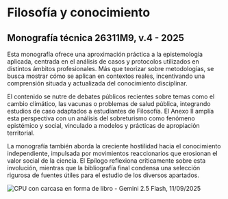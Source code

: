 # Filosofía y conocimiento
## Monografía técnica 26311M9, v.4 - 2025

Esta monografía ofrece una aproximación práctica a la epistemología aplicada, centrada en el análisis de casos y protocolos utilizados en distintos ámbitos profesionales. Más que teorizar sobre metodologías, se busca mostrar cómo se aplican en contextos reales, incentivando una comprensión situada y actualizada del conocimiento disciplinar.

El contenido se nutre de debates públicos recientes sobre temas como el cambio climático, las vacunas o problemas de salud pública, integrando estudios de caso adaptados a estudiantes de Filosofía. El Anexo II amplía esta perspectiva con un análisis del sobreturismo como fenómeno epistémico y social, vinculado a modelos y prácticas de apropiación territorial.

La monografía también aborda la creciente hostilidad hacia el conocimiento independiente, impulsada por movimientos reaccionarios que erosionan el valor social de la ciencia. El Epílogo reflexiona críticamente sobre esta involución, mientras que la bibliografía final condensa una selección rigurosa de fuentes útiles para el estudio de los diversos apartados. 

![CPU con carcasa en forma de libro - Gemini 2.5 Flash, 11/09/2025](gemcov.png)
